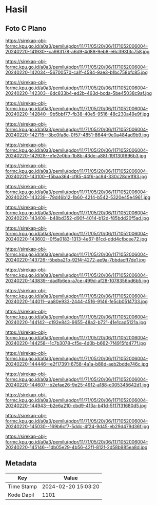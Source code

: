 # Hasil

## Foto C Plano

https://sirekap-obj-formc.kpu.go.id/a0a3/pemilu/pdpr/11/71/05/20/06/1171052006004-20240220-141930--ca983178-a6d9-4d88-9eb8-e6c393f3c758.jpg

https://sirekap-obj-formc.kpu.go.id/a0a3/pemilu/pdpr/11/71/05/20/06/1171052006004-20240220-142034--56700570-ca1f-4584-9ae3-b1bc758bfc85.jpg

https://sirekap-obj-formc.kpu.go.id/a0a3/pemilu/pdpr/11/71/05/20/06/1171052006004-20240220-142303--6dc833b4-ed2b-463d-bcda-5be45038c9af.jpg

https://sirekap-obj-formc.kpu.go.id/a0a3/pemilu/pdpr/11/71/05/20/06/1171052006004-20240220-142840--9b5bbf77-fb38-40e5-9516-48c230a49e9f.jpg

https://sirekap-obj-formc.kpu.go.id/a0a3/pemilu/pdpr/11/71/05/20/06/1171052006004-20240220-142715--3bc0fa8e-0f57-4851-8644-9e0a484ad9b9.jpg

https://sirekap-obj-formc.kpu.go.id/a0a3/pemilu/pdpr/11/71/05/20/06/1171052006004-20240220-142928--e1e2e0bb-1b8b-43de-a88f-19f130f696b3.jpg

https://sirekap-obj-formc.kpu.go.id/a0a3/pemilu/pdpr/11/71/05/20/06/1171052006004-20240220-143100--f5baa364-cf85-44f6-ac94-330c28de1f83.jpg

https://sirekap-obj-formc.kpu.go.id/a0a3/pemilu/pdpr/11/71/05/20/06/1171052006004-20240220-143239--79d46b12-1b60-4214-b542-5320e45e4961.jpg

https://sirekap-obj-formc.kpu.go.id/a0a3/pemilu/pdpr/11/71/05/20/06/1171052006004-20240220-143408--b48bd352-d90f-4014-b12d-f85bdd20f5ad.jpg

https://sirekap-obj-formc.kpu.go.id/a0a3/pemilu/pdpr/11/71/05/20/06/1171052006004-20240220-143602--0f5a0183-1313-4e67-81cd-ddd4cfbcee72.jpg

https://sirekap-obj-formc.kpu.go.id/a0a3/pemilu/pdpr/11/71/05/20/06/1171052006004-20240220-143726--5beba21b-92f4-4272-ae9a-7bbdacff7de1.jpg

https://sirekap-obj-formc.kpu.go.id/a0a3/pemilu/pdpr/11/71/05/20/06/1171052006004-20240220-143839--dadfb6eb-a7ce-499d-af28-1078356bd6b5.jpg

https://sirekap-obj-formc.kpu.go.id/a0a3/pemilu/pdpr/11/71/05/20/06/1171052006004-20240220-144011--aa80e933-2444-4516-9146-fe5cb0514733.jpg

https://sirekap-obj-formc.kpu.go.id/a0a3/pemilu/pdpr/11/71/05/20/06/1171052006004-20240220-144142--c192e843-9655-48a2-b721-41e1cad5121a.jpg

https://sirekap-obj-formc.kpu.go.id/a0a3/pemilu/pdpr/11/71/05/20/06/1171052006004-20240220-144258--1c7b3078-cf5e-4d0b-b662-7f4915fd477f.jpg

https://sirekap-obj-formc.kpu.go.id/a0a3/pemilu/pdpr/11/71/05/20/06/1171052006004-20240220-144446--e2f17391-6758-4a1a-b88d-aeb2bdde746c.jpg

https://sirekap-obj-formc.kpu.go.id/a0a3/pemilu/pdpr/11/71/05/20/06/1171052006004-20240220-144607--b2efae26-9e25-4912-a188-c005345642d1.jpg

https://sirekap-obj-formc.kpu.go.id/a0a3/pemilu/pdpr/11/71/05/20/06/1171052006004-20240220-144943--b2e6a210-cbd9-413a-b41d-5117f31680d5.jpg

https://sirekap-obj-formc.kpu.go.id/a0a3/pemilu/pdpr/11/71/05/20/06/1171052006004-20240220-145030--169b6cf7-5ddc-4f24-9d45-eb29d479d36f.jpg

https://sirekap-obj-formc.kpu.go.id/a0a3/pemilu/pdpr/11/71/05/20/06/1171052006004-20240220-145146--1db05e29-4b56-42f1-812f-2d58b985ea8d.jpg


## Metadata

| Key        | Value               |
| ---------- | ------------------- |
| Time Stamp | 2024-02-20 15:03:20 |
| Kode Dapil | 1101                |



